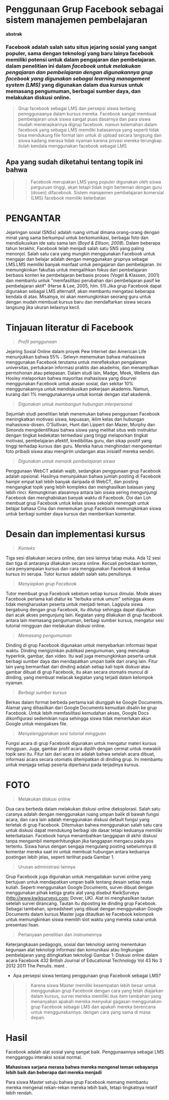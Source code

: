 # **Penggunaan Grup Facebook sebagai sistem manajemen pembelajaran**

**abstrak**

### Facebook adalah salah satu situs jejaring sosial yang sangat populer, sama dengan teknologi yang baru lainya facebook memiliki potensi untuk dalam pengajaran dan pembelajaran. dalam penelitian ini dalam *facebook untuk melakukan pengajaran dan pembelajaran dengan digunakannya grup facebook yang digunakan sebagai learning management system (LMS)* yang digunakan dalam dua kursus untuk memasang pengumuman, berbagai sumber daya, dan melakukan diskusi online. 


> Grup facebook sebagai LMS dan persepsi siswa tentang pennggunaanya dalam kursus mereka. Facebook sangat membuat pembelajaran unuk siswa sangat puas dasarnya dan para siswa mudah menerapkannya digrup facebook. *namun* kelemahan dalam facebook yang sebagai LMS memiliki batasannya yang seperti tidak bisa mendukung file format lain untuk di upload secara langsung dan siswa kadang merasa tidak nyaman karena privasi mereka terungkap. itulah kendala menggunakan facebook sebagai LMS

## Apa yang sudah diketahui tentang topik ini bahwa
>> Facebook merupakan LMS yang populer digunakan oleh siswa perguruan tinggi, akan tetapi tidak ingin berteman dengan guru (dosen) difacebook. 
>> Sistem manajemen pembelajaran komersial (LMS) facebook memiliki keterbatan 

# **PENGANTAR**
Jejaringan sosial (SNSs) adalah ruang virtual dimana orang-orang dengan minat yang sama berkumpul untuk berkomunikasi, berbagai foto dan mendisikusikan ide satu sama lain (*Boyd & Ellison, 2008*). Dalam beberapa tahun terakhir, Facebook telah menjadi salah satu SNS yang paling menonjol. Salah satu cara yang mungkin menggunakan Facebook untuk mengajar dan belajar adalah dengan menggunakan grupnya sebagai LMS.LMS memiliki banyak manfaat untuk pengajaran dan pembelajaran. Ini memungkinkan fakultas untuk mengalihkan fokus dari pembelajaran berbasis konten ke pembelajaran berbasis proses (Vogel & Klassen, 2001) dan membantu untuk "memfasilitasi perubahan dari pembelajaran pasif ke pembelajaran aktif" (Herse & Lee, 2005, hlm. 51).Jika grup Facebook dapat digunakan sebagai LMS alternatif, akan membantu mengatasi beberapa kendala di atas. Misalnya, ini akan memungkinkan seorang guru untuk dengan mudah membuat kursus baru dan mendaftarkan siswa secara langsung jika ukuran kelasnya kecil.

# **Tinjauan literatur di Facebook**
> *Profil penggunaan*

Jejaring Sosial Online dalam proyek Pew Internet dan American Life menunjukkan bahwa 55% . Selwyn menemukan bahwa mahasiswa menggunakan Facebook terutama untuk merefleksikan pengalaman universitas, pertukaran informasi praktis dan akademis, dan menampilkan permohonan atau pelepasan. Dalam studi lain, Madge, Meek, Wellens dan Hooley melaporkan bahwa mayoritas mahasiswa yang disurvei menggunakan Facebook untuk alasan sosial, dan sekitar 10% menggunakannya untuk mendiskusikan pekerjaan akademis. Namun, kurang dari 1% menggunakannya untuk kontak dengan staf akademik.

> *Digunakan untuk membangun hubungan interpersonal*

Sejumlah studi penelitian telah menemukan bahwa penggunaan Facebook meningkatkan motivasi siswa, kepuasan, iklim kelas dan hubungan mahasiswa-dosen. O'Sullivan, Hunt dan Lippert dan Mazer, Murphy dan Simonds mengidentifikasi bahwa siswa yang melihat situs web instruktur dengan tingkat kedekatan termediasi yang tinggi melaporkan tingkat motivasi, pembelajaran afektif, kredibilitas guru, dan sikap positif yang tinggi terhadap kursus dan guru. Mereka harus menghindari mengomentari foto pribadi siswa atau mengirim undangan atas inisiatif mereka sendiri.

> *Digunakan untuk menarik pembelajaran siswa*

Penggunaan WebCT adalah wajib, sedangkan penggunaan grup Facebook adalah opsional. Hasilnya menunjukkan bahwa jumlah posting di Facebook hampir empat kali lebih banyak daripada di WebCT, dan posting mengangkat topik yang lebih kompleks dan menghasilkan balasan yang lebih rinci. Kemungkinan alasannya antara lain siswa sering mengunjungi Facebook dan menghabiskan banyak waktu di Facebook. Ooi dan Loh membuat grup Facebook untuk kelas siswa sekolah menengah untuk belajar bahasa Cina dan menemukan grup Facebook memungkinkan siswa untuk berbagi sumber daya kursus dan memberikan komentar.

# **Desain dan implementasi kursus**

> *Konteks*

Tiga sesi dilakukan secara online, dan sesi lainnya tatap muka. Ada 12 sesi dan tiga di antaranya dilakukan secara online. Kecuali perbedaan konten, cara penyampaian kursus dan cara menggunakan Facebook di kedua kursus ini serupa. Tutor kursus adalah salah satu penulisnya.

> *Menyiapkan grup Facebook*

Tutor membuat grup Facebook sebelum setiap kursus dimulai. Mode akses Facebook pertama kali diatur ke "terbuka untuk umum" sehingga akses tidak mengharuskan peserta untuk menjadi teman. Lagipula siswa bergabung dengan grup Facebook, itu ditutup sehingga dapat dijauhkan dari acak akses pengunjung lain. Kegiatan yang dilakukan di grup facebook antara lain memasang pengumuman, berbagi sumber kursus, mengatur sesi tutorial mingguan dan melakukan
diskusi online.

> *Memasang pengumuman*

Dinding di grup Facebook digunakan untuk menyebarkan informasi tepat waktu. Dinding
mengizinkan publikasi pengumuman, yang mencakup hyperlink, gambar, dan video. Itu
wall juga memungkinkan peserta untuk berbagi sumber daya dan mendapatkan umpan balik dari orang lain.
Fitur lain yang bermanfaat dari dinding adalah setiap kali topik diskusi atau gambar dibuat di grup Facebook, itu akan secara otomatis muncul di dinding, yang membuat melacak kegiatan yang terjadi dalam kelompok nyaman.
> *Berbagi sumber kursus*

Berkas dalam format berbeda pertama kali diunggah ke Google Documents. Alamat yang dihasilkan dari Google Documents kemudian disalin ke grup Facebook. Untuk lebih memfasilitasi kemudahan akses, Google Docs dikonfigurasi sedemikian rupa sehingga siswa tidak memerlukan akun Google untuk mengakses file.
> *Menyelenggarakan sesi tutorial mingguan*

Fungsi acara di grup Facebook digunakan untuk mengatur materi kursus mingguan. Juga, gambar profil acara dipilih dengan cermat untuk mewakili topik sesi itu.
Fitur lain dari acara ini adalah bahwa setelah acara dibuat, informasi acara secara otomatis ditempatkan di dinding grup. Ini membantu untuk menjaga setiap peserta diperbarui pada terjadinya kursus.
# FOTO

> Melakukan diskusi online

Dua cara berbeda dalam melakukan diskusi online dieksplorasi. Salah satu caranya adalah dengan menggunakan
ruang umpan balik di bawah fungsi acara, dan cara lain adalah menggunakan diskusi default fungsi yang terletak di grup Facebook. Ditemukan bahwa menggunakan salah satu cara untuk diskusi dapat mendukung berbagi ide dasar tetapi keduanya
memiliki keterbatasan. Facebook hanya menambahkan tanggapan di akhir diskusi tanpa mengambil
memperhitungkan jika tanggapan mengacu pada pos tertentu. Siswa harus dengan sengaja mengulang
posting sebelumnya di komentar mereka saat ini untuk membuat hubungan antara keduanya
postingan lebih jelas, seperti terlihat pada Gambar 1.
> Urusan administrasi lainnya

Grup Facebook juga digunakan untuk mengadakan survei online yang bertujuan untuk mendapatkan umpan balik tentang
desain setiap mata kuliah. Seperti menggunakan Google Documents, survei dibuat dengan menggunakan pihak ketiga gratis
alat yang disebut KwikSurveys (http://www.kwiksurveys.com; Dover, UK). Alat ini menghasilkan tautan
setelah survei dirancang. Tautan itu diposting ke dinding grup Facebook. Sebagai tambahan,
spreadsheet yang dibuat dengan menggunakan Google Documents dalam kursus Master juga ditautkan ke Facebook
kelompok untuk memungkinkan siswa memilih slot waktu yang mereka sukai untuk presentasi lisan.

> Pertanyaan penelitian dan instrumennya

Keterjangkauan pedagogis, sosial dan teknologi sering menentukan kegunaan alat teknologi informasi dan komunikasi atau lingkungan pembelajaran yang ditingkatkan teknologi Gambar 1: Diskusi online dalam acara Facebook 432 British Journal of Educational Technology Vol 43 No 3 2012 2011 The Penulis. ment .

- Apa persepsi siswa tentang penggunaan grup Facebook sebagai LMS?
>>Karena siswa Master memiliki kesempatan lebih besar untuk menggunakan grup Facebook dengan cara yang telah diajarkan dalam kursus, survei mereka memiliki dua item tambahan yang menanyakan apakah mereka menyukai gagasan menggunakan grup Facebook sebagai LMS dan apakah mereka berencana untuk menggunakannya. dengan cara yang sama di masa depan.

# **Hasil**

Facebook adalah alat sosial yang sangat baik. Penggunaannya sebagai LMS mengganggu interaksi sosial normal.

**Mahasiswa sarjana merasa bahwa mereka mengenal teman sebayanya lebih baik dan beberapa dari mereka menjadi** 

Para siswa Master setuju bahwa grup Facebook memang membantu mereka mengenal rekan-rekan mereka lebih baik, tetapi tingkatnya relatif lebih rendah.
